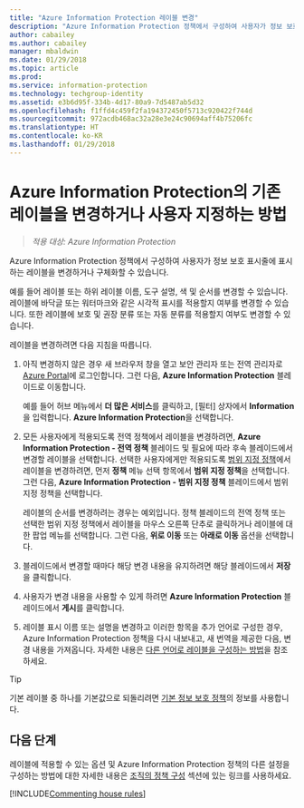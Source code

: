 ```yaml
---
title: "Azure Information Protection 레이블 변경"
description: "Azure Information Protection 정책에서 구성하여 사용자가 정보 보호 표시줄에 표시하는 레이블을 변경하거나 구체화할 수 있습니다."
author: cabailey
ms.author: cabailey
manager: mbaldwin
ms.date: 01/29/2018
ms.topic: article
ms.prod: 
ms.service: information-protection
ms.technology: techgroup-identity
ms.assetid: e3b6d95f-334b-4d17-80a9-7d5487ab5d32
ms.openlocfilehash: f1ffd4c459f2fa194372450f5713c920422f744d
ms.sourcegitcommit: 972acdb468ac32a28e3e24c90694aff4b75206fc
ms.translationtype: HT
ms.contentlocale: ko-KR
ms.lasthandoff: 01/29/2018
---
```

# <a name="how-to-change-or-customize-an-existing-label-for-azure-information-protection"></a>Azure Information Protection의 기존 레이블을 변경하거나 사용자 지정하는 방법

>*적용 대상: Azure Information Protection*

Azure Information Protection 정책에서 구성하여 사용자가 정보 보호 표시줄에 표시하는 레이블을 변경하거나 구체화할 수 있습니다.

예를 들어 레이블 또는 하위 레이블 이름, 도구 설명, 색 및 순서를 변경할 수 있습니다. 레이블에 바닥글 또는 워터마크와 같은 시각적 표시를 적용할지 여부를 변경할 수 있습니다. 또한 레이블에 보호 및 권장 분류 또는 자동 분류를 적용할지 여부도 변경할 수 있습니다.

레이블을 변경하려면 다음 지침을 따릅니다.

1. 아직 변경하지 않은 경우 새 브라우저 창을 열고 보안 관리자 또는 전역 관리자로 [Azure Portal](https://portal.azure.com)에 로그인합니다. 그런 다음, **Azure Information Protection** 블레이드로 이동합니다. 
    
    예를 들어 허브 메뉴에서 **더 많은 서비스**를 클릭하고, [필터] 상자에서 **Information**을 입력합니다. **Azure Information Protection**을 선택합니다.

2. 모든 사용자에게 적용되도록 전역 정책에서 레이블을 변경하려면, **Azure Information Protection - 전역 정책** 블레이드 및 필요에 따라 후속 블레이드에서 변경할 레이블을 선택합니다. 선택한 사용자에게만 적용되도록 [범위 지정 정책](configure-policy-scope.md)에서 레이블을 변경하려면, 먼저 **정책** 메뉴 선택 항목에서 **범위 지정 정책**을 선택합니다. 그런 다음, **Azure Information Protection - 범위 지정 정책** 블레이드에서 범위 지정 정책을 선택합니다.

    레이블의 순서를 변경하려는 경우는 예외입니다. 정책 블레이드의 전역 정책 또는 선택한 범위 지정 정책에서 레이블을 마우스 오른쪽 단추로 클릭하거나 레이블에 대한 팝업 메뉴를 선택합니다. 그런 다음, **위로 이동** 또는 **아래로 이동** 옵션을 선택합니다.

3. 블레이드에서 변경할 때마다 해당 변경 내용을 유지하려면 해당 블레이드에서 **저장**을 클릭합니다.

4. 사용자가 변경 내용을 사용할 수 있게 하려면 **Azure Information Protection** 블레이드에서 **게시**를 클릭합니다.

5. 레이블 표시 이름 또는 설명을 변경하고 이러한 항목을 추가 언어로 구성한 경우, Azure Information Protection 정책을 다시 내보내고, 새 번역을 제공한 다음, 변경 내용을 가져옵니다. 자세한 내용은 [다른 언어로 레이블을 구성하는 방법](configure-policy-languages.md)을 참조하세요.

> [!TIP]
>기본 레이블 중 하나를 기본값으로 되돌리려면 [기본 정보 보호 정책](configure-policy-default.md)의 정보를 사용합니다.

## <a name="next-steps"></a>다음 단계

레이블에 적용할 수 있는 옵션 및 Azure Information Protection 정책의 다른 설정을 구성하는 방법에 대한 자세한 내용은 [조직의 정책 구성](configure-policy.md#configuring-your-organizations-policy) 섹션에 있는 링크를 사용하세요.

[!INCLUDE[Commenting house rules](../includes/houserules.md)]


